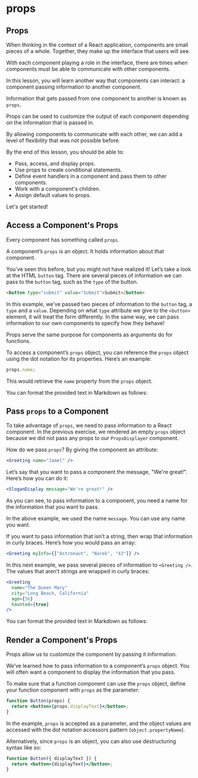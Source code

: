 # props

## Props

When thinking in the context of a React application, components are small pieces of a whole. Together, they make up the interface that users will see.

With each component playing a role in the interface, there are times when components must be able to communicate with other components.

In this lesson, you will learn another way that components can interact: a component passing information to another component.

Information that gets passed from one component to another is known as `props`.

Props can be used to customize the output of each component depending on the information that is passed in.

By allowing components to communicate with each other, we can add a level of flexibility that was not possible before.

By the end of this lesson, you should be able to:

- Pass, access, and display props.
- Use props to create conditional statements.
- Define event handlers in a component and pass them to other components.
- Work with a component's children.
- Assign default values to props.

Let's get started!

## Access a Component's Props

Every component has something called `props`.

A component’s `props` is an object. It holds information about that component.

You’ve seen this before, but you might not have realized it! Let’s take a look at the HTML `button` tag. There are several pieces of information we can pass to the `button` tag, such as the `type` of the button.

```html
<button type="submit" value="Submit">Submit</button>
```

In this example, we’ve passed two pieces of information to the `button` tag, a `type` and a `value`. Depending on what `type` attribute we give to the `<button>` element, it will treat the form differently. In the same way, we can pass information to our own components to specify how they behave!

Props serve the same purpose for components as arguments do for functions.

To access a component’s `props` object, you can reference the `props` object using the dot notation for its properties. Here’s an example:

```javascript
props.name;
```

This would retrieve the `name` property from the `props` object.

You can format the provided text in Markdown as follows:

## Pass `props` to a Component

To take advantage of `props`, we need to pass information to a React component. In the previous exercise, we rendered an empty `props` object because we did not pass any props to our `PropsDisplayer` component.

How do we pass `props`? By giving the component an attribute:

```jsx
<Greeting name="Jamel" />
```

Let’s say that you want to pass a component the message, "We're great!". Here’s how you can do it:

```jsx
<SloganDisplay message="We're great!" />
```

As you can see, to pass information to a component, you need a name for the information that you want to pass.

In the above example, we used the name `message`. You can use any name you want.

If you want to pass information that isn’t a string, then wrap that information in curly braces. Here’s how you would pass an array:

```jsx
<Greeting myInfo={["Astronaut", "Narek", "43"]} />
```

In this next example, we pass several pieces of information to `<Greeting />`. The values that aren’t strings are wrapped in curly braces:

```jsx
<Greeting
  name="The Queen Mary"
  city="Long Beach, California"
  age={56}
  haunted={true}
/>
```

You can format the provided text in Markdown as follows:

## Render a Component's Props

Props allow us to customize the component by passing it information.

We’ve learned how to pass information to a component’s `props` object. You will often want a component to display the information that you pass.

To make sure that a function component can use the `props` object, define your function component with `props` as the parameter:

```jsx
function Button(props) {
  return <button>{props.displayText}</button>;
}
```

In the example, `props` is accepted as a parameter, and the object values are accessed with the dot notation accessors pattern (`object.propertyName`).

Alternatively, since `props` is an object, you can also use destructuring syntax like so:

```jsx
function Button({ displayText }) {
  return <button>{displayText}</button>;
}
```

